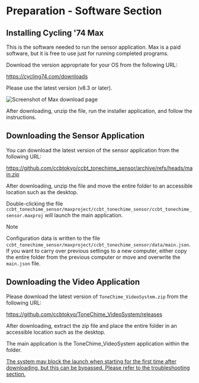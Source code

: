 # Preparation - Software Section

## Installing Cycling '74 Max

This is the software needed to run the sensor application. Max is a paid software, but it is free to use just for
running completed programs.

Download the version appropriate for your OS from the following URL:

https://cycling74.com/downloads

Please use the latest version (v8.3 or later).

![Screenshot of Max download page](../../img/dl_max.png)

After downloading, unzip the file, run the installer application, and follow the instructions.

<!-- todo: Detailed explanation of installer dialog -->

## Downloading the Sensor Application

You can download the latest version of the sensor application from the following URL:

https://github.com/ccbtokyo/ccbt_tonechime_sensor/archive/refs/heads/main.zip

After downloading, unzip the file and move the entire folder to an accessible location such as the desktop.

Double-clicking the file `ccbt_tonechime_sensor/maxproject/ccbt_tonechime_sensor/ccbt_tonechime_sensor.maxproj` will
launch the main application.

> [!NOTE]
> Configuration data is written to the file `ccbt_tonechime_sensor/maxproject/ccbt_tonechime_sensor/data/main.json`. If
> you want to carry over previous settings to a new computer, either copy the entire folder from the previous computer or
> move and overwrite the `main.json` file.

## Downloading the Video Application

Please download the latest version of `ToneChime_VideoSystem.zip` from the following URL:

https://github.com/ccbtokyo/ToneChime_VideoSystem/releases

After downloading, extract the zip file and place the entire folder in an accessible location such as the desktop.

The main application is the ToneChime_VideoSystem application within the folder.

[The system may block the launch when starting for the first time after downloading, but this can be bypassed. Please refer to the troubleshooting section.](../../Troubleshooting/index.en.md#application-launch-is-blocked)